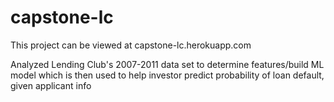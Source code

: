 # capstone-lc

This project can be viewed at  capstone-lc.herokuapp.com

Analyzed Lending Club's 2007-2011 data set to determine features/build ML model which is then used to help investor predict probability 
of loan default, given applicant info
